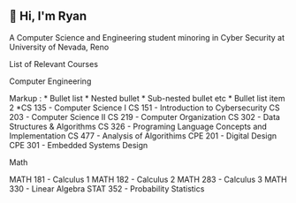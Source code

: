 ## 👋 Hi, I'm Ryan
A Computer Science and Engineering student minoring in Cyber Security at University of Nevada, Reno

List of Relevant Courses

Computer Engineering

 Markup : * Bullet list
              * Nested bullet
                  * Sub-nested bullet etc
          * Bullet list item 2
*CS 135 - Computer Science I
CS 151 - Introduction to Cybersecurity
CS 203 - Computer Science II
CS 219 - Computer Organization
CS 302 - Data Structures & Algorithms
CS 326 - Programing Language Concepts and Implementation
CS 477 - Analysis of Algorithims
CPE 201 - Digital Design
CPE 301 - Embedded Systems Design

Math

MATH 181 - Calculus 1
MATH 182 - Calculus 2
MATH 283 - Calculus 3
MATH 330 - Linear Algebra
STAT 352 - Probability Statistics
<!--
**rransom200/rransom200** is a ✨ _special_ ✨ repository because its `README.md` (this file) appears on your GitHub profile.

Here are some ideas to get you started:

- 🔭 I’m currently working on ...
- 🌱 I’m currently learning ...
- 👯 I’m looking to collaborate on ...
- 🤔 I’m looking for help with ...
- 💬 Ask me about ...
- 📫 How to reach me: ...
- 😄 Pronouns: ...
- ⚡ Fun fact: ...
-->
